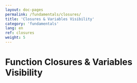 ```yaml
---
layout: doc-pages
permalink: /fundamentals/closures/
title: 'Closures & Variables Visibility'
category: 'fundamentals'
lang: en
ref: closures
weight: 5
---
```


# Function Closures & Variables Visibility

